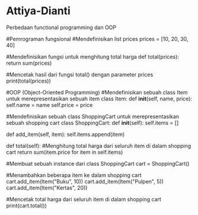 # Attiya-Dianti
Perbedaan functional programming dan OOP

#Pemrograman fungsional
#Mendefinisikan list prices
prices = [10, 20, 30, 40]

#Mendefinisikan fungsi untuk menghitung total harga
def total(prices):
  return sum(prices)

#Mencetak hasil dari fungsi total() dengan parameter prices
print(total(prices))


#OOP (Object-Oriented Programming) 
#Mendefinisikan sebuah class Item untuk merepresentasikan sebuah item
class Item:
  def __init__(self, name, price):
    self.name = name
    self.price = price

#Mendefinisikan sebuah class ShoppingCart untuk merepresentasikan sebuah shopping cart
class ShoppingCart:
  def __init__(self):
    self.items = []

  def add_item(self, item):
    self.items.append(item)

  def total(self):
    #Menghitung total harga dari seluruh item di dalam shopping cart
    return sum(item.price for item in self.items)

#Membuat sebuah instance dari class ShoppingCart
cart = ShoppingCart()

#Menambahkan beberapa item ke dalam shopping cart
cart.add_item(Item("Buku", 10))
cart.add_item(Item("Pulpen", 5))
cart.add_item(Item("Kertas", 20))

#Mencetak total harga dari seluruh item di dalam shopping cart
print(cart.total())
